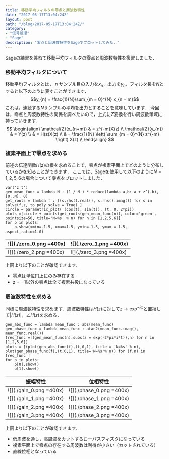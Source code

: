 ```yaml
---
title: 移動平均フィルタの零点と周波数特性
date: "2017-05-17T13:04:24Z"
layout: post
path: "/blog/2017-05-17T13:04:24Z/"
category:
- "信号処理"
- "Sage"
description: "零点と周波数特性をSageでプロットしてみた．"
---
```

Sageの練習を兼ねて移動平均フィルタの零点と周波数特性を復習しました．

### 移動平均フィルタについて
移動平均フィルタとは，
$n$
サンプル目の入力を$x_{n}$，出力を$y_{n}$，フィルタ長を$N$とすると以下のように表すことができます．
$$y_{n} = \frac{1}{N}\sum_{m = 0}^{N} x_{n + m}$$
これは，連続する$N$サンプルの平均を出力とすることを意味しています．
今回は，零点と周波数特性の関係を調べたいので，上式にZ変換を行い周波数領域に持っていきます．
$$
\begin{align}
\mathcal{Z}(x_{n+m}) & = z^{-m}X(z) \\
\mathcal{Z}(y_{n}) & = Y(z) \\
                   & = H(z)X(z) \\
                   & = \frac{1}{N} \left( \sum_{m = 0}^{N} z^{-m} \right) X(z) \\
\end{align}
$$

### 複素平面上で零点を求める
前述の伝達関数$H(z)$の根を求めることで，零点が複素平面上でどのように分布しているかを知ることができます．
ここでは、Sageを使用して以下のように$N=1,2,5,6$の場合について零点をプロットしました．
```sage
var('z t')
gen_mean_func = lambda N : (1 / N ) * reduce(lambda a,b: a + z^(-b), [0..N], 0)
get_roots = lambda f : [(s.rhs().real(), s.rhs().imag()) for s in solve(f,z, to_poly_solve = True) ]
circle = parametric_plot( (cos(t), sin(t)), (t, 0, 2*pi))
plots =[circle + points(get_roots(gen_mean_func(n)), color='green', pointsize=50, title='N=%s' % n) for n in [1,2,5,6]]
for p in plots:
    p.show(xmin=-1.5, xmax=1.5, ymin=-1.5, ymax = 1.5, aspect_ratio=1.0)
```

![](./zero_0.png =400x) | ![](./zero_1.png =400x)
--- | ---
![](./zero_2.png =400x) | ![](./zero_3.png =400x)

上図より以下のことが確認できます．
- 零点は単位円上にのみ存在する
- $z=-1$以外の零点は全て複素共役になっている

### 周波数特性を求める
同様に周波数特性を求めます．周波数特性は$H(z)$に対して$z \rightarrow \exp^{-i\omega}$と置換して$\left|H(z)\right|$，$\angle H(z)$を求める．
```sage
gen_abs_func = lambda mean_func : abs(mean_func)
gen_phase_func = lambda mean_func : atan2(mean_func.imag(), mean_func.real())
freq_func =[(gen_mean_func(n).subs(z = exp(-2*pi*i*t)),n) for n in [1,2,5,6]]
plots = [(plot(gen_abs_func(f),(t,0,1), title = 'N=%s' % n), plot(gen_phase_func(f),(t,0,1), title='N=%s'% n)) for (f,n) in freq_func ]
for p in plots:
    p[0].show()
    p[1].show()
```
振幅特性 | 位相特性
--- | ---
![](./gain_0.png =400x) | ![](./phase_0.png =400x)
![](./gain_1.png =400x) | ![](./phase_1.png =400x)
![](./gain_2.png =400x) | ![](./phase_2.png =400x)
![](./gain_3.png =400x) | ![](./phase_3.png =400x)

上図より以下のことが確認できます．
- 低周波を通し，高周波をカットするローパスフィスタになっている
- 複素平面上で零点の存在する周波数は利得が小さい（カットされている）
- 直線位相となっている
